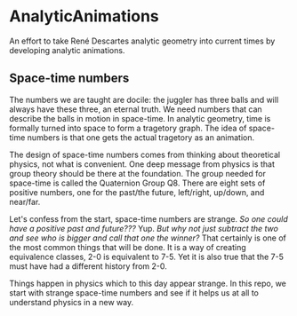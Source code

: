 # AnalyticAnimations

An effort to take René Descartes analytic geometry into current times by developing analytic animations.

## Space-time numbers

The numbers we are taught are docile: the juggler has three balls and will always have these three, an eternal truth. We need numbers that can describe the balls in motion in space-time. In analytic geometry, time is formally turned into space to form a tragetory graph. The idea of space-time numbers is that one gets the actual tragetory as an animation.

The design of space-time numbers comes from thinking about theoretical physics, not what is convenient. One deep message from physics is that group theory should be there at the foundation. The group needed for space-time is called the Quaternion Group Q8. There are eight sets of positive numbers, one for the past/the future, left/right, up/down, and near/far.

Let's confess from the start, space-time numbers are strange. _So one could have a positive past and future???_ Yup. _But why not just subtract the two and see who is bigger and call that one the winner?_ That certainly is one of the most common things that will be done. It is a way of creating equivalence classes, 2-0 is equivalent to 7-5. Yet it is also true that the 7-5 must have had a different history from 2-0. 

Things happen in physics which to this day appear strange. In this repo, we start with strange space-time numbers and see if it helps us at all to understand physics in a new way.

